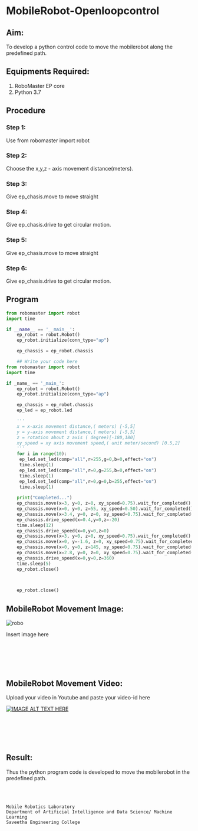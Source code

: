 # MobileRobot-Openloopcontrol
## Aim:

To develop a python control code to move the mobilerobot along the predefined path.

## Equipments Required:
1. RoboMaster EP core
2. Python 3.7

## Procedure

### Step 1:
Use from robomaster import robot


### Step 2:
Choose the x,y,z - axis movement distance(meters).



### Step 3:
Give ep_chasis.move to move straight




### Step 4:
Give ep_chasis.drive to get circular motion.


### Step 5:
Give ep_chasis.move to move straight

### Step 6:
Give ep_chasis.drive to get circular motion.

## Program
```python
from robomaster import robot
import time

if __name__ == '__main__':
    ep_robot = robot.Robot()
    ep_robot.initialize(conn_type="ap")

    ep_chassis = ep_robot.chassis

    ## Write your code here
from robomaster import robot
import time

if _name_ == '_main_':
    ep_robot = robot.Robot()
    ep_robot.initialize(conn_type="ap")

    ep_chassis = ep_robot.chassis
    ep_led = ep_robot.led

    '''
    x = x-axis movement distance,( meters) [-5,5]
    y = y-axis movement distance,( meters) [-5,5]
    z = rotation about z axis ( degree)[-180,180]
    xy_speed = xy axis movement speed,( unit meter/second) [0.5,2]
    '''
    for i in range(10):
     ep_led.set_led(comp="all",r=255,g=0,b=0,effect="on")   
     time.sleep(1)
     ep_led.set_led(comp="all",r=0,g=255,b=0,effect="on")
     time.sleep(1)
     ep_led.set_led(comp="all",r=0,g=0,b=255,effect="on")
     time.sleep(1)        
    
    print("Completed...")
    ep_chassis.move(x=3, y=0, z=0, xy_speed=0.75).wait_for_completed()
    ep_chassis.move(x=0, y=0, z=55, xy_speed=0.50).wait_for_completed()
    ep_chassis.move(x=3.4, y=0, z=0, xy_speed=0.75).wait_for_completed()
    ep_chassis.drive_speed(x=0.4,y=0,z=-20)
    time.sleep(12)
    ep_chassis.drive_speed(x=0,y=0,z=0)
    ep_chassis.move(x=3, y=0, z=0, xy_speed=0.75).wait_for_completed()
    ep_chassis.move(x=0, y=-1.6, z=0, xy_speed=0.75).wait_for_completed()
    ep_chassis.move(x=0, y=0, z=145, xy_speed=0.75).wait_for_completed()
    ep_chassis.move(x=2.8, y=0, z=0, xy_speed=0.75).wait_for_completed()
    ep_chassis.drive_speed(x=0,y=0,z=360)
    time.sleep(5)
    ep_robot.close()


    
    ep_robot.close()
```

## MobileRobot Movement Image:

![robo](./img/robomaster.png)

Insert image here


<br/>
<br/>
<br/>
<br/>

## MobileRobot Movement Video:

Upload your video in Youtube and paste your video-id here

[![IMAGE ALT TEXT HERE](https://img.youtube.com/vi/YOUTUBE_VIDEO_ID_HERE/0.jpg)](https://www.youtube.com/watch?v=YOUTUBE_VIDEO_ID_HERE)

<br/>
<br/>
<br/>
<br/>

## Result:
Thus the python program code is developed to move the mobilerobot in the predefined path.


<br/>
<br/>

```
Mobile Robotics Laboratory
Department of Artificial Intelligence and Data Science/ Machine Learning
Saveetha Engineering College
```
